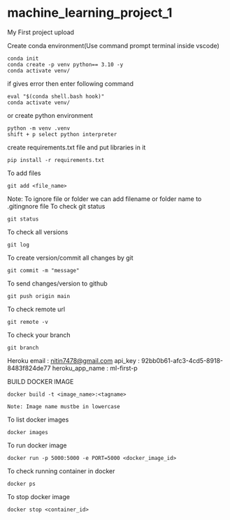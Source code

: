 # machine_learning_project_1
My First project upload 

Create conda environment(Use command prompt terminal inside vscode)
```
conda init
conda create -p venv python== 3.10 -y 
conda activate venv/
```
if gives error  then enter following command
```
eval "$(conda shell.bash hook)"
conda activate venv/
```

or create python environment
```
python -m venv .venv
shift + p select python interpreter 
```
create requirements.txt file and put libraries in it
```
pip install -r requirements.txt
```
To add files 
```
git add <file_name>
```

Note: To ignore file or folder we can add filename or folder name to .gitingnore file
To check git status
```
git status
```

To check all versions
````
git log
````

To create version/commit all changes by git
```
git commit -m "message"
```
To send changes/version to github 
```
git push origin main
```
To check remote url
```
git remote -v
```
To check your branch
```
git branch
```
 

 Heroku email : nitin7478@gmail.com
 api_key : 92bb0b61-afc3-4cd5-8918-8483f824de77
 heroku_app_name : ml-first-p

 BUILD DOCKER IMAGE
 ```
 docker build -t <image_name>:<tagname>
 ```
    Note: Image name mustbe in lowercase

To list docker images
```
docker images
```
To run docker image
```
docker run -p 5000:5000 -e PORT=5000 <docker_image_id>
```

To check running container in docker
```
docker ps
```
To stop docker image 
```
docker stop <container_id>
```




